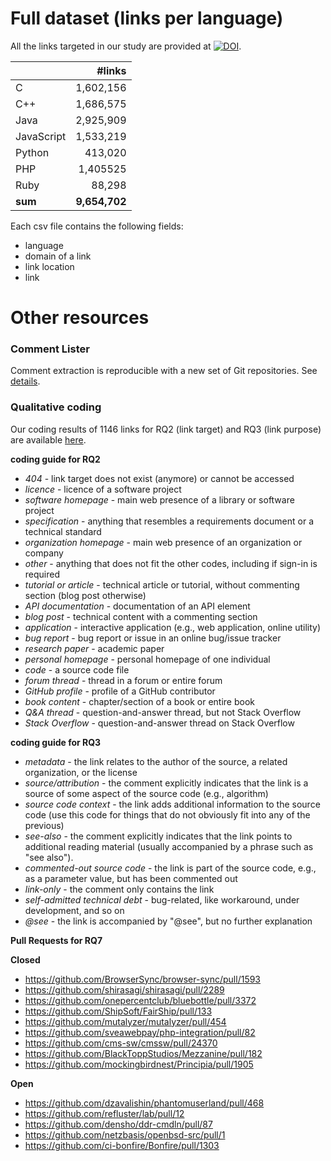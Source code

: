 # Full dataset (links per language)

All the links targeted in our study are provided at [![DOI](https://zenodo.org/badge/DOI/10.5281/zenodo.2550683.svg)](https://doi.org/10.5281/zenodo.2550683).

||**#links**|
|:---|---:|
|C|1,602,156|
|C++|1,686,575|
|Java|2,925,909|
|JavaScript|1,533,219|
|Python|413,020|
|PHP|1,405525|
|Ruby|88,298|
|**sum**|**9,654,702**|

Each csv file contains the following fields:
- language
- domain of a link
- link location
- link

# Other resources

### Comment Lister
Comment extraction is reproducible with a new set of Git repositories. See [details](https://github.com/takashi-ishio/CommentLister).

### Qualitative coding
Our coding results of 1146 links for RQ2 (link target) and RQ3 (link purpose) are available [here](https://docs.google.com/spreadsheets/d/e/2PACX-1vTQl_MtM5TsWBLbHvVqDsbGnN4KG6KRAlX1MlfMXMdTcrUtQb0eXTO3pEPj39d8ohCdFNi6Oui4cSjg/pubhtml?gid=0&single=true).

**coding guide for RQ2**
- *404* - link target does not exist (anymore) or cannot be accessed
- *licence* - licence of a software project
- *software homepage* - main web presence of a library or software project
- *specification* - anything that resembles a requirements document or a technical standard
- *organization homepage* - main web presence of an organization or company
- *other* - anything that does not fit the other codes, including if sign-in is required
- *tutorial or article* - technical article or tutorial, without commenting section (blog post otherwise)
- *API documentation* - documentation of an API element
- *blog post* - technical content with a commenting section
- *application* - interactive application (e.g., web application, online utility)
- *bug report* - bug report or issue in an online bug/issue tracker
- *research paper* - academic paper
- *personal homepage* - personal homepage of one individual
- *code* - a source code file
- *forum thread* - thread in a forum or entire forum
- *GitHub profile* - profile of a GitHub contributor
- *book content* - chapter/section of a book or entire book
- *Q\&A thread* - question-and-answer thread, but not Stack Overflow
- *Stack Overflow* - question-and-answer thread on Stack Overflow

**coding guide for RQ3**
- *metadata* - the link relates to the author of the source, a related organization, or the license
- *source/attribution* - the comment explicitly indicates that the link is a source of some aspect of the source code (e.g., algorithm)
- *source code context* - the link adds additional information to the source code (use this code for things that do not obviously fit into any of the previous)
- *see-also* - the comment explicitly indicates that the link points to additional reading material (usually accompanied by a phrase such as "see also").
- *commented-out source code* - the link is part of the source code, e.g., as a parameter value, but has been commented out
- *link-only* - the comment only contains the link
- *self-admitted technical debt* - bug-related, like workaround, under development, and so on
- *@see* - the link is accompanied by "@see", but no further explanation

**Pull Requests for RQ7**

**Closed** 
- https://github.com/BrowserSync/browser-sync/pull/1593
- https://github.com/shirasagi/shirasagi/pull/2289
- https://github.com/onepercentclub/bluebottle/pull/3372
- https://github.com/ShipSoft/FairShip/pull/133
- https://github.com/mutalyzer/mutalyzer/pull/454
- https://github.com/sveawebpay/php-integration/pull/82
- https://github.com/cms-sw/cmssw/pull/24370
- https://github.com/BlackToppStudios/Mezzanine/pull/182
- https://github.com/mockingbirdnest/Principia/pull/1905

**Open**  
- https://github.com/dzavalishin/phantomuserland/pull/468
- https://github.com/refluster/lab/pull/12
- https://github.com/densho/ddr-cmdln/pull/87
- https://github.com/netzbasis/openbsd-src/pull/1
- https://github.com/ci-bonfire/Bonfire/pull/1303
